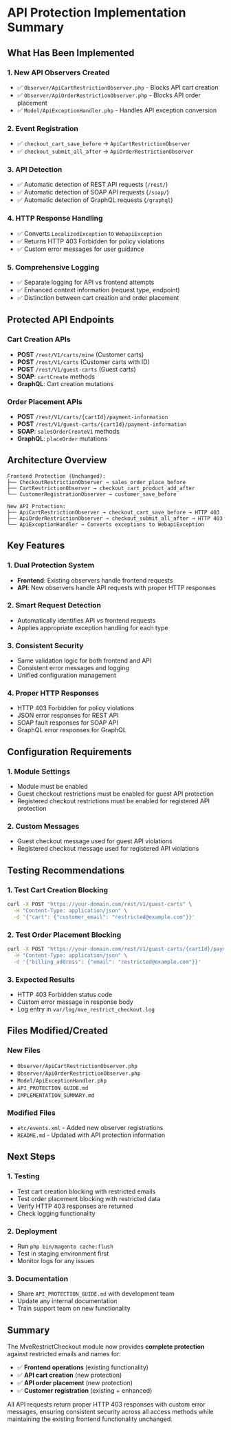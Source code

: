 # API Protection Implementation Summary

## What Has Been Implemented

### 1. **New API Observers Created**
- ✅ `Observer/ApiCartRestrictionObserver.php` - Blocks API cart creation
- ✅ `Observer/ApiOrderRestrictionObserver.php` - Blocks API order placement
- ✅ `Model/ApiExceptionHandler.php` - Handles API exception conversion

### 2. **Event Registration**
- ✅ `checkout_cart_save_before` → `ApiCartRestrictionObserver`
- ✅ `checkout_submit_all_after` → `ApiOrderRestrictionObserver`

### 3. **API Detection**
- ✅ Automatic detection of REST API requests (`/rest/`)
- ✅ Automatic detection of SOAP API requests (`/soap/`)
- ✅ Automatic detection of GraphQL requests (`/graphql`)

### 4. **HTTP Response Handling**
- ✅ Converts `LocalizedException` to `WebapiException`
- ✅ Returns HTTP 403 Forbidden for policy violations
- ✅ Custom error messages for user guidance

### 5. **Comprehensive Logging**
- ✅ Separate logging for API vs frontend attempts
- ✅ Enhanced context information (request type, endpoint)
- ✅ Distinction between cart creation and order placement

## Protected API Endpoints

### Cart Creation APIs
- **POST** `/rest/V1/carts/mine` (Customer carts)
- **POST** `/rest/V1/carts` (Customer carts with ID)
- **POST** `/rest/V1/guest-carts` (Guest carts)
- **SOAP**: `cartCreate` methods
- **GraphQL**: Cart creation mutations

### Order Placement APIs
- **POST** `/rest/V1/carts/{cartId}/payment-information`
- **POST** `/rest/V1/guest-carts/{cartId}/payment-information`
- **SOAP**: `salesOrderCreateV1` methods
- **GraphQL**: `placeOrder` mutations

## Architecture Overview

```
Frontend Protection (Unchanged):
├── CheckoutRestrictionObserver → sales_order_place_before
├── CartRestrictionObserver → checkout_cart_product_add_after  
└── CustomerRegistrationObserver → customer_save_before

New API Protection:
├── ApiCartRestrictionObserver → checkout_cart_save_before → HTTP 403
├── ApiOrderRestrictionObserver → checkout_submit_all_after → HTTP 403
└── ApiExceptionHandler → Converts exceptions to WebapiException
```

## Key Features

### 1. **Dual Protection System**
- **Frontend**: Existing observers handle frontend requests
- **API**: New observers handle API requests with proper HTTP responses

### 2. **Smart Request Detection**
- Automatically identifies API vs frontend requests
- Applies appropriate exception handling for each type

### 3. **Consistent Security**
- Same validation logic for both frontend and API
- Consistent error messages and logging
- Unified configuration management

### 4. **Proper HTTP Responses**
- HTTP 403 Forbidden for policy violations
- JSON error responses for REST API
- SOAP fault responses for SOAP API
- GraphQL error responses for GraphQL

## Configuration Requirements

### 1. **Module Settings**
- Module must be enabled
- Guest checkout restrictions must be enabled for guest API protection
- Registered checkout restrictions must be enabled for registered API protection

### 2. **Custom Messages**
- Guest checkout message used for guest API violations
- Registered checkout message used for registered API violations

## Testing Recommendations

### 1. **Test Cart Creation Blocking**
```bash
curl -X POST "https://your-domain.com/rest/V1/guest-carts" \
  -H "Content-Type: application/json" \
  -d '{"cart": {"customer_email": "restricted@example.com"}}'
```

### 2. **Test Order Placement Blocking**
```bash
curl -X POST "https://your-domain.com/rest/V1/guest-carts/{cartId}/payment-information" \
  -H "Content-Type: application/json" \
  -d '{"billing_address": {"email": "restricted@example.com"}}'
```

### 3. **Expected Results**
- HTTP 403 Forbidden status code
- Custom error message in response body
- Log entry in `var/log/mve_restrict_checkout.log`

## Files Modified/Created

### New Files
- `Observer/ApiCartRestrictionObserver.php`
- `Observer/ApiOrderRestrictionObserver.php`
- `Model/ApiExceptionHandler.php`
- `API_PROTECTION_GUIDE.md`
- `IMPLEMENTATION_SUMMARY.md`

### Modified Files
- `etc/events.xml` - Added new observer registrations
- `README.md` - Updated with API protection information

## Next Steps

### 1. **Testing**
- Test cart creation blocking with restricted emails
- Test order placement blocking with restricted data
- Verify HTTP 403 responses are returned
- Check logging functionality

### 2. **Deployment**
- Run `php bin/magento cache:flush`
- Test in staging environment first
- Monitor logs for any issues

### 3. **Documentation**
- Share `API_PROTECTION_GUIDE.md` with development team
- Update any internal documentation
- Train support team on new functionality

## Summary

The MveRestrictCheckout module now provides **complete protection** against restricted emails and names for:

- ✅ **Frontend operations** (existing functionality)
- ✅ **API cart creation** (new protection)
- ✅ **API order placement** (new protection)
- ✅ **Customer registration** (existing + enhanced)

All API requests return proper HTTP 403 responses with custom error messages, ensuring consistent security across all access methods while maintaining the existing frontend functionality unchanged.
